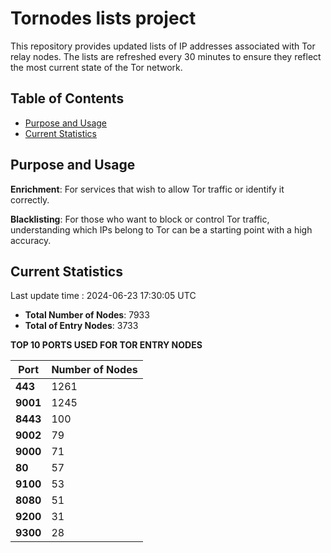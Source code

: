 # Tornodes lists project

This repository provides updated lists of IP addresses associated with Tor relay nodes. The lists are refreshed every 30 minutes to ensure they reflect the most current state of the Tor network.

## Table of Contents

- [Purpose and Usage](#purpose-and-usage)
- [Current Statistics](#current-statistics)


## Purpose and Usage

**Enrichment**: For services that wish to allow Tor traffic or identify it correctly.

**Blacklisting**: For those who want to block or control Tor traffic, understanding which IPs belong to Tor can be a starting point with a high accuracy.

## Current Statistics

Last update time : 2024-06-23 17:30:05 UTC

- **Total Number of Nodes**: 7933
- **Total of Entry Nodes**: 3733

**TOP 10 PORTS USED FOR TOR ENTRY NODES**

| **Port** | **Number of Nodes** |
|------|-----------------|
| **443**   | 1261  |
| **9001**   | 1245  |
| **8443**   | 100  |
| **9002**   | 79  |
| **9000**   | 71  |
| **80**   | 57  |
| **9100**   | 53  |
| **8080**   | 51  |
| **9200**   | 31  |
| **9300**   | 28  |

